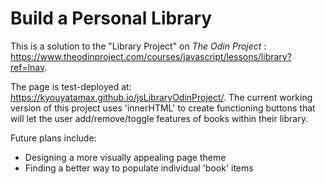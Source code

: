 # Build a Personal Library
This is a solution to the "Library Project" on <i>The Odin Project </i>: 
https://www.theodinproject.com/courses/javascript/lessons/library?ref=lnav.

The page is test-deployed at: https://kyouyatamax.github.io/jsLibraryOdinProject/.
The current working version of this project uses 'innerHTML' to create functioning buttons that will let the user add/remove/toggle features of books within their library.

Future plans include:
- Designing a more visually appealing page theme
- Finding a better way to populate individual 'book' items
